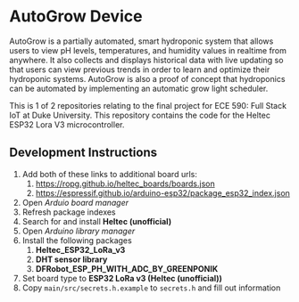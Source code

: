 ﻿# AutoGrow Device

AutoGrow is a partially automated, smart hydroponic system that allows users to view pH levels, temperatures, and humidity values in realtime from anywhere. It also collects and displays historical data with live updating so that users can view previous trends in order to learn and optimize their hydroponic systems. AutoGrow is also a proof of concept that hydroponics can be automated by implementing an automatic grow light scheduler.

This is 1 of 2 repositories relating to the final project for ECE 590: Full Stack IoT at Duke University. This repository contains the code for the Heltec ESP32 Lora V3 microcontroller.

## Development Instructions

1. Add both of these links to additional board urls:
   1. <https://ropg.github.io/heltec_boards/boards.json>
   2. <https://espressif.github.io/arduino-esp32/package_esp32_index.json>
2. Open *Arduio board manager*
3. Refresh package indexes
4. Search for and install **Heltec (unofficial)**
5. Open *Arduino library manager*
6. Install the following packages
   1. **Heltec_ESP32_LoRa_v3**
   2. **DHT sensor library**
   3. **DFRobot_ESP_PH_WITH_ADC_BY_GREENPONIK**
7. Set board type to **ESP32 LoRa v3 (Heltec (unofficial))**
8. Copy `main/src/secrets.h.example` to `secrets.h` and fill out information
